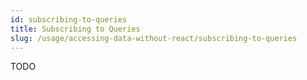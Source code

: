 ```yaml
---
id: subscribing-to-queries
title: Subscribing to Queries
slug: /usage/accessing-data-without-react/subscribing-to-queries
---
```

TODO
